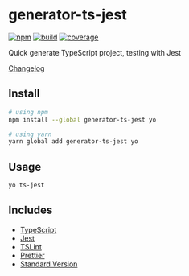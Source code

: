 # generator-ts-jest

[![npm](https://img.shields.io/npm/v/generator-ts-jest.svg)](https://www.npmjs.com/package/generator-ts-jest)
[![build](https://img.shields.io/travis/ikatyang/generator-ts-jest/master.svg)](https://travis-ci.org/ikatyang/generator-ts-jest/builds)
[![coverage](https://img.shields.io/codecov/c/github/ikatyang/generator-ts-jest/master.svg)](https://codecov.io/gh/ikatyang/generator-ts-jest)

Quick generate TypeScript project, testing with Jest

[Changelog](https://github.com/ikatyang/generator-ts-jest/blob/master/CHANGELOG.md)

## Install

```sh
# using npm
npm install --global generator-ts-jest yo

# using yarn
yarn global add generator-ts-jest yo
```

## Usage

```sh
yo ts-jest
```

## Includes

- [TypeScript](https://github.com/Microsoft/TypeScript)
- [Jest](https://github.com/facebook/jest)
- [TSLint](https://github.com/palantir/tslint)
- [Prettier](https://github.com/prettier/prettier)
- [Standard Version](https://github.com/conventional-changelog/standard-version)
